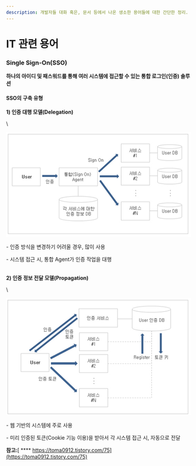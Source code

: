 ```yaml
---
description: 개발자들 대화 혹은, 문서 등에서 나온 생소한 용어들에 대한 간단한 정리.
---
```


# IT 관련 용어

### Single Sign-On(SSO)

**하나의 아이디 및 패스워드를 통해 여러 시스템에 접근할 수 있는 통합 로그인(인증) 솔루션**

#### SSO의 구축 유형

**1) 인증 대행 모델(Delegation)**

\


![](<../.gitbook/assets/image (36).png>)

\- 인증 방식을 변경하기 어려울 경우, 많이 사용

\- 시스템 접근 시, 통합 Agent가 인증 작업을 대행

\
**2) 인증 정보 전달 모델(Propagation)**

\


![](<../.gitbook/assets/image (20).png>)

\- 웹 기반의 시스템에 주로 사용

\- 미리 인증된 토큰(Cookie 기능 이용)을 받아서 각 시스템 접근 시, 자동으로 전달

**참고:**[ **** https://toma0912.tistory.com/75](https://toma0912.tistory.com/75)

